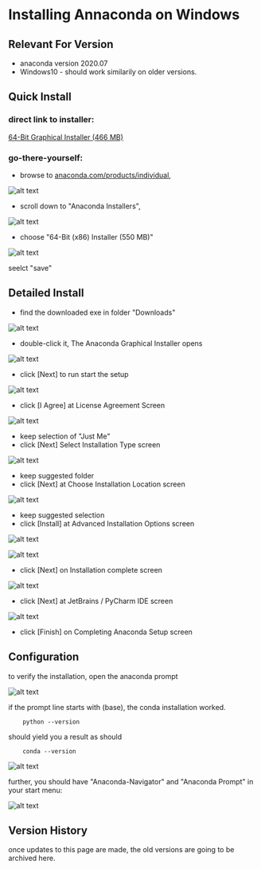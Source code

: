 # Installing Annaconda on Windows

## Relevant For Version  

- anaconda version 2020.07
- Windows10 - should work similarily on older versions.

## Quick Install  

### direct link to installer:  

[64-Bit Graphical Installer (466 MB)](https://repo.anaconda.com/archive/Anaconda3-2020.07-Windows-x86_64.exe)

### go-there-yourself:

- browse to [anaconda.com/products/individual](https://www.anaconda.com/products/individual),  

![alt text](images/anaconda_windows_2020_07_01.png "Anaconda webpage")

- scroll down to "Anaconda Installers",  

![alt text](images/anaconda_windows_2020_07_02.png "Anaconda webpage scrolled")

- choose "64-Bit (x86) Installer (550 MB)"  

![alt text](images/anaconda_windows_2020_07_03.png "Anaconda download")

seelct "save"


## Detailed Install  

- find the downloaded exe in folder "Downloads"

![alt text](images/anaconda_windows_2020_07_04.png "Downloads Folder")

- double-click it, The Anaconda Graphical Installer opens

![alt text](images/anaconda_windows_2020_07_05.png "Anaconda Graphical Installer")

- click [Next] to run start the setup

![alt text](images/anaconda_windows_2020_07_06.png "Anaconda Graphical Installer - License Agreement")

- click [I Agree] at License Agreement Screen

![alt text](images/anaconda_windows_2020_07_07.png "Anaconda Graphical Installer - Select Install Type")

- keep selection of "Just Me"
- click [Next] Select Installation Type screen

![alt text](images/anaconda_windows_2020_07_08.png "Anaconda Graphical Installer - Choose Install Location")

- keep suggested folder
- click [Next] at Choose Installation Location screen

![alt text](images/anaconda_windows_2020_07_09.png "Anaconda Graphical Installer - Advanced Install Options")

- keep suggested selection
- click [Install] at Advanced Installation Options screen

![alt text](images/anaconda_windows_2020_07_10.png "Anaconda Graphical Installer - Installation running")

![alt text](images/anaconda_windows_2020_07_11.png "Anaconda Graphical Installer - Installation Complete")

- click [Next] on Installation complete screen

![alt text](images/anaconda_windows_2020_07_12.png "Anaconda Graphical Installer - PyCharm IDE")

- click [Next] at JetBrains / PyCharm IDE screen

![alt text](images/anaconda_windows_2020_07_13.png "Anaconda Graphical Installer - Completing Anaconda Setup")

- click [Finish] on Completing Anaconda Setup screen

## Configuration  

to verify the installation, open the anaconda prompt

![alt text](images/anaconda_windows_2020_07_14.png "Anaconda Prompt")

if the prompt line starts with (base), the conda installation worked.  

```
    python --version
```  

should yield you a result as should  

```
    conda --version
```  

![alt text](images/anaconda_windows_2020_07_15.png "Anaconda installation successfull")  

further, you should have "Anaconda-Navigator" and "Anaconda Prompt" in your start menu:  

![alt text](images/anaconda_windows_2020_07_16.png "start menu")  


## Version History

once updates to this page are made, the old versions are going to be archived here.  


